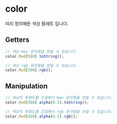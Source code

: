 # color

미리 정의해둔 색상 팔레트 입니다.

## Getters

```ts
// 색상 Hex 문자열을 얻을 수 있습니다.
color.Red[500].toString();

// 색상 rgb 문자열을 얻을 수 있습니다.
color.Red[500].rgb();
```

## Manipulation

```ts
// 색상의 투명도를 조절해서 Hex 문자열을 얻을 수 있습니다.
color.Red[500].alpha(0.5).toString();

// 색상의 투명도를 조절해서 rgb 문자열을 얻을 수 있습니다.
color.Red[500].alpha(0.5).rgb();
```
